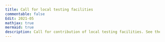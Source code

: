 ```yaml
---
title: Call for local testing facilities
commentable: false
Edit: 2021-05
mathjax: true
mermaid: true
description: Call for contribution of local testing facilities. See the section "Call for contribution of local testing facilities" below for details.
---
```

